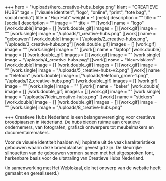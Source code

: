 +++
hero = "/uploads/hero_creative-hubs_beige.png"
klant = "CREATIEVE HUBS"
tags = ["visuele identiteit", "logo", "online", "print", "tote bag", " social media"]
title = "Hup Hub"
weight = -1
[meta]
description = ""
title = ""
[social]
description = ""
image = ""
title = ""
[[work]]
name = "logo"
[work.double]
image = []
[work.double_gif]
images = []
[work.gif]
image = ""
[work.single]
image = "/uploads/1_creative-hubs.png"
[[work]]
name = "gebouwen"
[work.double]
image = ["/uploads/2_creative-hubs.png", "/uploads/3_creative-hubs.png"]
[work.double_gif]
images = []
[work.gif]
image = ""
[work.single]
image = ""
[[work]]
name = "laptop"
[work.double]
image = []
[work.double_gif]
images = []
[work.gif]
image = ""
[work.single]
image = "/uploads/4_creative-hubs.png"
[[work]]
name = "kleurvlakken"
[work.double]
image = []
[work.double_gif]
images = []
[work.gif]
image = ""
[work.single]
image = "/uploads/5_creative-hubs-v2.png"
[[work]]
name = "telefoon"
[work.double]
image = ["/uploads/telefoon_groen-1.png", "/uploads/12_creative-hubs.png"]
[work.double_gif]
images = []
[work.gif]
image = ""
[work.single]
image = ""
[[work]]
name = "beker"
[work.double]
image = []
[work.double_gif]
images = []
[work.gif]
image = ""
[work.single]
image = "/uploads/7klein_creative-hubs.png"
[[work]]
name = "stickers"
[work.double]
image = []
[work.double_gif]
images = []
[work.gif]
image = ""
[work.single]
image = "/uploads/8_creative-hubs.png"

+++
Creatieve Hubs Nederland is een belangenvereniging voor creatieve broedplaatsen in Nederland. De hubs bieden ruimte aan creatieve ondernemers, van fotografen, grafisch ontwerpers tot meubelmakers en documentairemakers.

Voor de visuele identiteit haalden wij inspiratie uit de vaak karakteristieke gebouwen waarin deze broedplaatsen gevestigd zijn. De kleurrijke silhouetten van de gebouwen vormen, samen met het uitgesproken font, herkenbare basis voor de uitstraling van Creatieve Hubs Nederland.

(In samenwerking met Het Weblokaal, die het ontwerp van de website heeft gemaakt en gerealiseerd.)